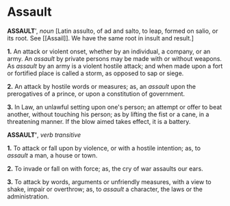 # Assault

**ASSAULT**', _noun_ \[Latin assulto, of ad and salto, to leap, formed on salio, or its root. See [[Assail]]. We have the same root in insult and result.\]

**1.** An attack or violent onset, whether by an individual, a company, or an army. An _assault_ by private persons may be made with or without weapons. As _assault_ by an army is a violent hostile attack; and when made upon a fort or fortified place is called a storm, as opposed to sap or siege.

**2.** An attack by hostile words or measures; as, an _assault_ upon the prerogatives of a prince, or upon a constitution of government.

**3.** In Law, an unlawful setting upon one's person; an attempt or offer to beat another, without touching his person; as by lifting the fist or a cane, in a threatening manner. If the blow aimed takes effect, it is a battery.

**ASSAULT'**, _verb transitive_

**1.** To attack or fall upon by violence, or with a hostile intention; as, to _assault_ a man, a house or town.

**2.** To invade or fall on with force; as, the cry of war assaults our ears.

**3.** To attack by words, arguments or unfriendly measures, with a view to shake, impair or overthrow; as, to _assault_ a character, the laws or the administration.